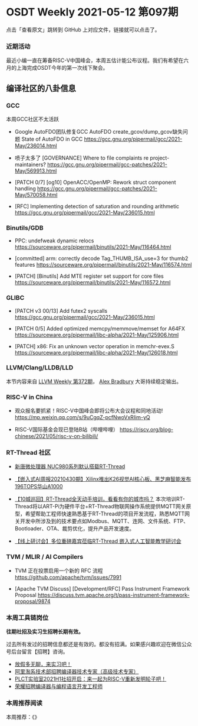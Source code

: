# OSDT Weekly 2021-05-12 第097期

点击「查看原文」跳转到 GitHub 上对应文件，链接就可以点击了。

### 近期活动

最近小编一直在筹备RISC-V中国峰会，本周五估计能公布议程。我们有希望在六月的上海完成OSDT今年的第一次线下聚会。

## 编译社区的八卦信息

### GCC

本周GCC社区不太活跃
- Google AutoFDO团队修复GCC AutoFDO create_gcov/dump_gcov缺失问题
  State of AutoFDO in GCC
  https://gcc.gnu.org/pipermail/gcc/2021-May/236014.html

- 喷子太多了 [GOVERNANCE] Where to file complaints re project-maintainers?
  https://gcc.gnu.org/pipermail/gcc-patches/2021-May/569913.html

- [PATCH 0/7] [og10] OpenACC/OpenMP: Rework struct component handling
  https://gcc.gnu.org/pipermail/gcc-patches/2021-May/570058.html

- [RFC] Implementing detection of saturation and rounding arithmetic
  https://gcc.gnu.org/pipermail/gcc/2021-May/236015.html

### Binutils/GDB

- PPC: undefweak dynamic relocs
  https://sourceware.org/pipermail/binutils/2021-May/116464.html

- [committed] arm: correctly decode Tag_THUMB_ISA_use=3 for thumb2 features
  https://sourceware.org/pipermail/binutils/2021-May/116574.html

- [PATCH] [Binutils] Add MTE register set support for core files
  https://sourceware.org/pipermail/binutils/2021-May/116572.html

### GLIBC

- [PATCH v3 00/13] Add futex2 syscalls
  https://gcc.gnu.org/pipermail/gcc/2021-May/236015.html

- [PATCH 0/5] Added optimized memcpy/memmove/memset for A64FX
  https://sourceware.org/pipermail/libc-alpha/2021-May/125906.html

- [PATCH] x86: Fix an unknown vector operation in memchr-evex.S
  https://sourceware.org/pipermail/libc-alpha/2021-May/126018.html

### LLVM/Clang/LLDB/LLD

本节内容来自 [LLVM Weekly 第372期](http://llvmweekly.org/issue/372)，
[Alex Bradbury](https://www.linkedin.com/in/alex-bradbury/) 大哥持续稳定输出。

### RISC-V in China

- 观众报名要抓紧！RISC-V中国峰会即将公布大会议程和同地活动!
  https://mp.weixin.qq.com/s/9uCgqZ-pcfNwoVxRIim-yQ

- RISC-V国际基金会现已登陆B站（哔哩哔哩）
  https://riscv.org/blog-chinese/2021/05/risc-v-on-bilibili/

### RT-Thread 社区

- [新唐微处理器 NUC980系列默认搭载RT-Thread](https://mp.weixin.qq.com/s/gXolAHENqlZs7MNJ46jAWQ)

- [【嵌入式AI周报20210430期】Xilinx推出K26视觉AI核心板、黑芝麻智能发布196TOPS华山A1000](https://mp.weixin.qq.com/s/29fuvxrX8JN6rlaq6AKPcw)

- [【10城巡回】RT-Thread全天动手培训，看看有你的城市吗？](https://mp.weixin.qq.com/s/6slmOfi6BH_c1e7Xw15lqA) 本次培训RT-Thread将以ART-Pi为硬件平台+RT-Thread物联网操作系统提供MQTT网关原型，希望帮助工程师快速熟悉基于RT-Thread的项目开发流程，熟悉MQTT网关开发中所涉及到的技术要点如Modbus、MQTT、连网、文件系统、FTP、Bootloader、OTA、裁剪优化，提升产品开发速度。

- [【线上研讨会】多位重磅嘉宾莅临RT-Thread 嵌入式人工智能教学研讨会](https://mp.weixin.qq.com/s/xGI1Wji_FygHen8uY3kI9g)


### TVM / MLIR / AI Compilers

- TVM 正在投票启用一个新的 RFC 流程
  https://github.com/apache/tvm/issues/7991

- [Apache TVM Discuss] [Development/RFC] Pass Instrument Framework Proposal
  https://discuss.tvm.apache.org/t/pass-instrument-framework-proposal/9874

### 本周工具链岗位

**往期社招及实习生招聘长期有效。**

过去所有发过的招聘信息都还是有效的。都没有招满。如果感兴趣欢迎在微信公众号后台留言【招聘】咨询。

- [放假多无聊，来实习吧！](https://mp.weixin.qq.com/s/pWjPrHtaWnzWbPfqqcX1cQ)
- [阿里淘系技术部招聘编译器技术专家（高级技术专家）](https://mp.weixin.qq.com/s/Yr_XA_L9fCI8IvhuudwTkQ)
- [PLCT实验室2021H1社招开启：来一起为RISC-V重新发明轮子吧！](https://mp.weixin.qq.com/s/9BUJ1-LbHGm-Lhs_Lavzjw)
- [荣耀招聘编译器与编程语言开发工程师](https://mp.weixin.qq.com/s/XaLAhjLP6fhj3Vl-mUjXng)

### 本周推荐阅读

本周推荐：《》
